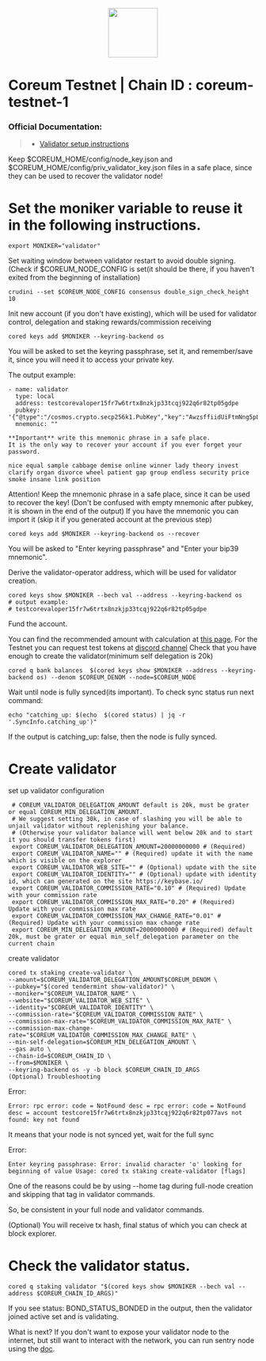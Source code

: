 
<p align="center">
  <img height="100" height="auto" src="https://github.com/nodexcapital/explorer/blob/master/public/logos/coreum.png">
</p>

# Coreum Testnet | Chain ID : coreum-testnet-1

### Official Documentation:
>- [Validator setup instructions](https://docs.coreum.dev/validator/run-validator.html)


Keep $COREUM_HOME/config/node_key.json and $COREUM_HOME/config/priv_validator_key.json files in a safe place, since they can be used to recover the validator node!

# Set the moniker variable to reuse it in the following instructions.
```
export MONIKER="validator"
 ```
Set waiting window between validator restart to avoid double signing.
(Check if $COREUM_NODE_CONFIG is set(it should be there, if you haven't exited from the beginning of installation)
```
crudini --set $COREUM_NODE_CONFIG consensus double_sign_check_height 10
```
Init new account (if you don't have existing), which will be used for validator control, delegation and staking rewards/commission receiving
```
cored keys add $MONIKER --keyring-backend os
```
You will be asked to set the keyring passphrase, set it, and remember/save it, since you will need it to access your private key.

The output example:
```
- name: validator
  type: local
  address: testcorevaloper15fr7w6trtx8nzkjp33tcqj922q6r82tp05gdpe
  pubkey: '{"@type":"/cosmos.crypto.secp256k1.PubKey","key":"AwzsffiidUiFtmNng5pLTH6cj1hv4Ufa+zKZpmRVGfNk"}'
  mnemonic: ""

**Important** write this mnemonic phrase in a safe place.
It is the only way to recover your account if you ever forget your password.

nice equal sample cabbage demise online winner lady theory invest clarify organ divorce wheel patient gap group endless security price smoke insane link position
```
Attention! Keep the mnemonic phrase in a safe place, since it can be used to recover the key! (Don't be confused with empty mnemonic after pubkey, it is shown in the end of the output)
If you have the mnemonic you can import it (skip it if you generated account at the previous step)
```
cored keys add $MONIKER --keyring-backend os --recover
```
You will be asked to "Enter keyring passphrase" and "Enter your bip39 mnemonic".

Derive the validator-operator address, which will be used for validator creation.
```
cored keys show $MONIKER --bech val --address --keyring-backend os
# output example:
# testcorevaloper15fr7w6trtx8nzkjp33tcqj922q6r82tp05gdpe
```
Fund the account.

You can find the recommended amount with calculation at [this page](https://docs.coreum.dev/validator/how-much-fund-is-needed.html).
For the Testnet you can request test tokens at [discord channel](https://discord.gg/VgkhYeWmTd) 
Check that you have enough to create the validator(minimum self delegation is 20k)
```
cored q bank balances  $(cored keys show $MONIKER --address --keyring-backend os) --denom $COREUM_DENOM --node=$COREUM_NODE
```
Wait until node is fully synced(its important). To check sync status run next command:
```
echo "catching_up: $(echo  $(cored status) | jq -r '.SyncInfo.catching_up')"
```
If the output is catching_up: false, then the node is fully synced.

# Create validator

set up validator configuration
```
 # COREUM_VALIDATOR_DELEGATION_AMOUNT default is 20k, must be grater or equal COREUM_MIN_DELEGATION_AMOUNT.
 # We suggest setting 30k, in case of slashing you will be able to unjail validator without replenishing your balance.
 # (Otherwise your validator balance will went below 20k and to start it you should transfer tokens first)
 export COREUM_VALIDATOR_DELEGATION_AMOUNT=20000000000 # (Required) 
 export COREUM_VALIDATOR_NAME="" # (Required) update it with the name which is visible on the explorer
 export COREUM_VALIDATOR_WEB_SITE="" # (Optional) update with the site
 export COREUM_VALIDATOR_IDENTITY="" # (Optional) update with identity id, which can generated on the site https://keybase.io/
 export COREUM_VALIDATOR_COMMISSION_RATE="0.10" # (Required) Update with your commission rate
 export COREUM_VALIDATOR_COMMISSION_MAX_RATE="0.20" # (Required) Update with your commission max rate
 export COREUM_VALIDATOR_COMMISSION_MAX_CHANGE_RATE="0.01" # (Required) Update with your commission max change rate
 export COREUM_MIN_DELEGATION_AMOUNT=20000000000 # (Required) default 20k, must be grater or equal min_self_delegation parameter on the current chain
```
create validator
```
cored tx staking create-validator \
--amount=$COREUM_VALIDATOR_DELEGATION_AMOUNT$COREUM_DENOM \
--pubkey="$(cored tendermint show-validator)" \
--moniker="$COREUM_VALIDATOR_NAME" \
--website="$COREUM_VALIDATOR_WEB_SITE" \
--identity="$COREUM_VALIDATOR_IDENTITY" \
--commission-rate="$COREUM_VALIDATOR_COMMISSION_RATE" \
--commission-max-rate="$COREUM_VALIDATOR_COMMISSION_MAX_RATE" \
--commission-max-change-rate="$COREUM_VALIDATOR_COMMISSION_MAX_CHANGE_RATE" \
--min-self-delegation=$COREUM_MIN_DELEGATION_AMOUNT \
--gas auto \
--chain-id=$COREUM_CHAIN_ID \
--from=$MONIKER \
--keyring-backend os -y -b block $COREUM_CHAIN_ID_ARGS
(Optional) Troubleshooting
```
Error:
```
Error: rpc error: code = NotFound desc = rpc error: code = NotFound desc = account testcore15fr7w6trtx8nzkjp33tcqj922q6r82tp077avs not found: key not found
```
It means that your node is not synced yet, wait for the full sync

Error:
```
Enter keyring passphrase: Error: invalid character 'o' looking for beginning of value Usage: cored tx staking create-validator [flags]
```
One of the reasons could be by using --home tag during full-node creation and skipping that tag in validator commands.

So, be consistent in your full node and validator commands.

(Optional) You will receive tx hash, final status of which you can check at block explorer.

# Check the validator status.
```
cored q staking validator "$(cored keys show $MONIKER --bech val --address $COREUM_CHAIN_ID_ARGS)"
```
If you see status: BOND_STATUS_BONDED in the output, then the validator joined active set and is validating.

What is next?
If you don't want to expose your validator node to the internet, but still want to interact with the network, you can run sentry node using the [doc](https://docs.coreum.dev/validator/run-sentry.html).

